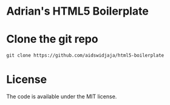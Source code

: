 # Adrian's HTML5 Boilerplate

# Clone the git repo

```
git clone https://github.com/aidswidjaja/html5-boilerplate
```

# License

The code is available under the MIT license.

